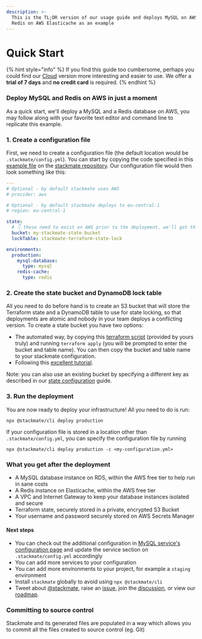 ```yaml
---
description: >-
  This is the TL;DR version of our usage guide and deploys MySQL on AWS RDS and
  Redis on AWS Elasticache as an example
---
```


# Quick Start

{% hint style="info" %}
If you find this guide too cumbersome, perhaps you could find our [Cloud](https://stackmate.io/cloud/) version more interesting and easier to use. We offer a **trial of 7 days** and **no credit card** is required.
{% endhint %}

### Deploy MySQL and Redis on AWS in just a moment

As a quick start, we'll deploy a MySQL and a Redis database on AWS, you may follow along with your favorite text editor and command line to replicate this example.

### 1. Create a configuration file

First, we need to create a configuration file (the default location would be `.stackmate/config.yml`). You can start by copying the code specified in this [example file](https://github.com/stackmate-io/stackmate/blob/main/examples/db-redis.yml) on the [stackmate repository](https://github.com/stackmate-io/stackmate). Our configuration file would then look something like this:

```yaml
---
# Optional - by default stackmate uses AWS
# provider: aws

# Optional - by default stackmate deploys to eu-central-1
# region: eu-central-1

state:
  # 👇 these need to exist on AWS prior to the deployment, we'll get there in a minute
  bucket: my-stackmate-state-bucket
  lockTable: stackmate-terraform-state-lock

environments:
  production:
    mysql-database:
      type: mysql
    redis-cache:
      type: redis

```

### 2. Create the state bucket and DynamoDB lock table

All you need to do before hand is to create an S3 bucket that will store the Terraform state and a DynamoDB table to use for state locking, so that deployments are atomic and nobody in your team deploys a conflicting version.  To create a state bucket you have two options:

* The automated way, by copying this [terraform script](https://github.com/stackmate-io/stackmate/blob/main/utilities/create-s3-state/main.tf) (provided by yours truly) and running `terraform apply` (you will be prompted to enter the bucket and table name). You can then copy the bucket and table name to your stackmate configuration.
* Following this [excellent tutorial](https://medium.com/all-things-devops/how-to-store-terraform-state-on-s3-be9cd0070590).

Note: you can also use an existing bucket by specifying a different key as described in our [state configuration](../configuration/state.md) guide.

### 3. Run the deployment

You are now ready to deploy your infrastructure! All you need to do is run:

```
npx @stackmate/cli deploy production
```

If your configuration file is stored in a location other than `.stackmate/config.yml`, you can specify the configuration file by running

```
npx @stackmate/cli deploy production -c <my-configuration.yml>
```

### What you get after the deployment

* A MySQL database instance on RDS, within the AWS free tier to help run in sane costs
* A Redis instance on Elasticache, within the AWS free tier
* A VPC and Internet Gateway to keep your database instances isolated and secure
* Terraform state, securely stored in a private, encrypted S3 Bucket
* Your username and password securely stored on AWS Secrets Manager

#### Next steps

* You can check out the additional configuration in [MySQL service's configuration page](https://docs.stackmate.io/services/mysql) and update the service section on `.stackmate/config.yml` accordingly
* You can add more services to your configuration
* You can add more environments to your project, for example a `staging` environment
* Install `stackmate` globally to avoid using `npx @stackmate/cli`
* Tweet about [@stackmate](https://twitter.com/stackmate), raise an [issue](https://github.com/stackmate-io/stackmate/issues), join the [discussion](https://github.com/stackmate-io/stackmate/discussions), or view our [roadmap](https://github.com/stackmate-io/stackmate/projects).

### Committing to source control

Stackmate and its generated files are populated in a way which allows you to commit all the files created to source control (eg. Git)
